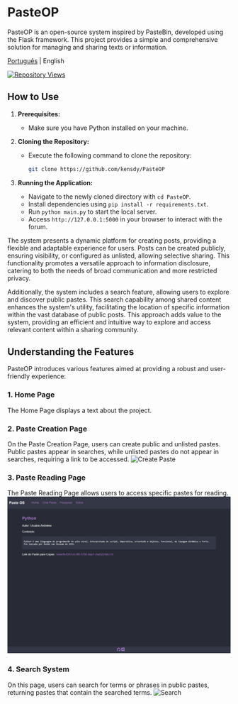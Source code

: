 # PasteOP

PasteOP is an open-source system inspired by PasteBin, developed using the Flask framework. This project provides a simple and comprehensive solution for managing and sharing texts or information.

[Português](README.md) | English

[![Repository Views](https://komarev.com/ghpvc/?username=kensdypasteop&label=Views&color=brightgreen)](https://github.com/kensdy/PasteOP)

## How to Use

1. **Prerequisites:**
   - Make sure you have Python installed on your machine.

2. **Cloning the Repository:**
   - Execute the following command to clone the repository:
     ```bash
     git clone https://github.com/kensdy/PasteOP
     ```

3. **Running the Application:**
   - Navigate to the newly cloned directory with `cd PasteOP`.
   - Install dependencies using `pip install -r requirements.txt`.
   - Run `python main.py` to start the local server.
   - Access `http://127.0.0.1:5000` in your browser to interact with the forum.

The system presents a dynamic platform for creating posts, providing a flexible and adaptable experience for users. Posts can be created publicly, ensuring visibility, or configured as unlisted, allowing selective sharing. This functionality promotes a versatile approach to information disclosure, catering to both the needs of broad communication and more restricted privacy.

Additionally, the system includes a search feature, allowing users to explore and discover public pastes. This search capability among shared content enhances the system's utility, facilitating the location of specific information within the vast database of public posts. This approach adds value to the system, providing an efficient and intuitive way to explore and access relevant content within a sharing community.

## **Understanding the Features**

PasteOP introduces various features aimed at providing a robust and user-friendly experience:

### 1. Home Page

The Home Page displays a text about the project.

### 2. Paste Creation Page

On the Paste Creation Page, users can create public and unlisted pastes. Public pastes appear in searches, while unlisted pastes do not appear in searches, requiring a link to be accessed.
![Create Paste](img/createpaste.png)

### 3. Paste Reading Page

The Paste Reading Page allows users to access specific pastes for reading.
![Paste](img/paste.png)

### 4. Search System

On this page, users can search for terms or phrases in public pastes, returning pastes that contain the searched terms.
![Search](img/search.png)
